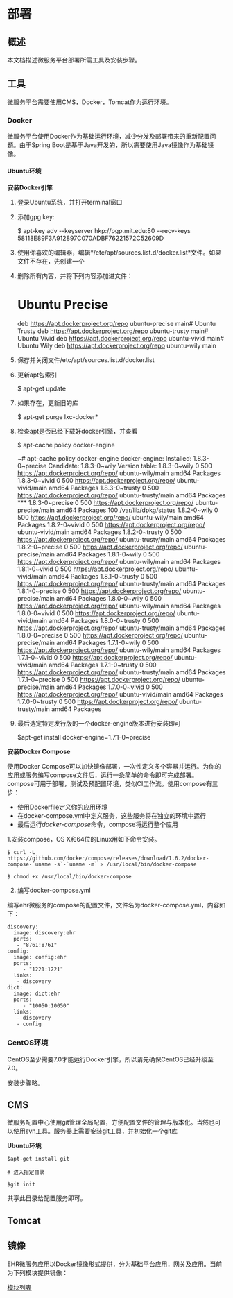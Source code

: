 部署
====================

概述
---------------------

本文档描述微服务平台部署所需工具及安装步骤。

工具
---------------------

微服务平台需要使用CMS，Docker，Tomcat作为运行环境。

### Docker

微服务平台使用Docker作为基础运行环境，减少分发及部署带来的重新配置问题。由于Spring Boot是基于Java开发的，所以需要使用Java镜像作为基础镜像。

#### Ubuntu环境

**安装Docker引擎**

1. 登录Ubuntu系统，并打开terminal窗口
2. 添加gpg key: 


	$ apt-key adv --keyserver hkp://pgp.mit.edu:80 --recv-keys 58118E89F3A912897C070ADBF76221572C52609D

  
3. 使用你喜欢的编辑器，编辑*/etc/apt/sources.list.d/docker.list*文件。如果文件不存在，先创建一个
4. 删除所有内容，并将下列内容添加进文件：


	# Ubuntu Precise
	deb https://apt.dockerproject.org/repo ubuntu-precise main# Ubuntu Trusty
	deb https://apt.dockerproject.org/repo ubuntu-trusty main# Ubuntu Vivid
	deb https://apt.dockerproject.org/repo ubuntu-vivid main# Ubuntu Wily
	deb https://apt.dockerproject.org/repo ubuntu-wily main
	
7. 保存并关闭文件/etc/apt/sources.list.d/docker.list
8. 更新apt包索引


    $ apt-get update

9. 如果存在，更新旧的库


	$ apt-get purge lxc-docker*

10. 检查apt是否已经下载好docker引擎，并查看


	$ apt-cache policy docker-engine

	~# apt-cache policy docker-engine
    docker-engine:
      Installed: 1.8.3-0~precise
      Candidate: 1.8.3-0~wily
      Version table:
         1.8.3-0~wily 0
            500 https://apt.dockerproject.org/repo/ ubuntu-wily/main amd64 Packages
         1.8.3-0~vivid 0
            500 https://apt.dockerproject.org/repo/ ubuntu-vivid/main amd64 Packages
         1.8.3-0~trusty 0
            500 https://apt.dockerproject.org/repo/ ubuntu-trusty/main amd64 Packages
     *** 1.8.3-0~precise 0
            500 https://apt.dockerproject.org/repo/ ubuntu-precise/main amd64 Packages
            100 /var/lib/dpkg/status
         1.8.2-0~wily 0
            500 https://apt.dockerproject.org/repo/ ubuntu-wily/main amd64 Packages
         1.8.2-0~vivid 0
            500 https://apt.dockerproject.org/repo/ ubuntu-vivid/main amd64 Packages
         1.8.2-0~trusty 0
            500 https://apt.dockerproject.org/repo/ ubuntu-trusty/main amd64 Packages
         1.8.2-0~precise 0
            500 https://apt.dockerproject.org/repo/ ubuntu-precise/main amd64 Packages
         1.8.1-0~wily 0
            500 https://apt.dockerproject.org/repo/ ubuntu-wily/main amd64 Packages
         1.8.1-0~vivid 0
            500 https://apt.dockerproject.org/repo/ ubuntu-vivid/main amd64 Packages
         1.8.1-0~trusty 0
            500 https://apt.dockerproject.org/repo/ ubuntu-trusty/main amd64 Packages
         1.8.1-0~precise 0
            500 https://apt.dockerproject.org/repo/ ubuntu-precise/main amd64 Packages
         1.8.0-0~wily 0
            500 https://apt.dockerproject.org/repo/ ubuntu-wily/main amd64 Packages
         1.8.0-0~vivid 0
            500 https://apt.dockerproject.org/repo/ ubuntu-vivid/main amd64 Packages
         1.8.0-0~trusty 0
            500 https://apt.dockerproject.org/repo/ ubuntu-trusty/main amd64 Packages
         1.8.0-0~precise 0
            500 https://apt.dockerproject.org/repo/ ubuntu-precise/main amd64 Packages
         1.7.1-0~wily 0
            500 https://apt.dockerproject.org/repo/ ubuntu-wily/main amd64 Packages
         1.7.1-0~vivid 0
            500 https://apt.dockerproject.org/repo/ ubuntu-vivid/main amd64 Packages
         1.7.1-0~trusty 0
            500 https://apt.dockerproject.org/repo/ ubuntu-trusty/main amd64 Packages
         1.7.1-0~precise 0
            500 https://apt.dockerproject.org/repo/ ubuntu-precise/main amd64 Packages
         1.7.0-0~vivid 0
            500 https://apt.dockerproject.org/repo/ ubuntu-vivid/main amd64 Packages
         1.7.0-0~trusty 0
            500 https://apt.dockerproject.org/repo/ ubuntu-trusty/main amd64 Packages

11. 最后选定特定发行版的一个docker-engine版本进行安装即可


	$apt-get install docker-engine=1.7.1-0~precise

	
**安装Docker Compose**

使用Docker Compose可以加快镜像部署，一次性定义多个容器并运行。为你的应用或服务编写compose文件后，运行一条简单的命令即可完成部署。
compose可用于部署，测试及预配置环境，类似CI工作流。使用compose有三步：

- 使用Dockerfile定义你的应用环境
- 在docker-compose.yml中定义服务，这些服务将在独立的环境中运行
- 最后运行*docker-compose*命令，compose将运行整个应用

1.安装compose，OS X和64位的Linux用如下命令安装。

	$ curl -L https://github.com/docker/compose/releases/download/1.6.2/docker-compose-`uname -s`-`uname -m` > /usr/local/bin/docker-compose

	$ chmod +x /usr/local/bin/docker-compose

2. 编写docker-compose.yml

编写ehr微服务的compose的配置文件，文件名为docker-compose.yml，内容如下：

	discovery:
	  image: discovery:ehr
	  ports:
	   - "8761:8761"
	config:
	  image: config:ehr
	  ports:
		 - "1221:1221"
	  links:
	   - discovery
	dict:
	  image: dict:ehr
	  ports:
		 - "10050:10050"
	  links:
	   - discovery
	   - config

### CentOS环境

CentOS至少需要7.0才能运行Docker引擎，所以请先确保CentOS已经升级至7.0。

安装步骤略。

CMS
---------------------

微服务配置中心使用git管理全局配置，方便配置文件的管理与版本化。当然也可以使用svn工具。服务器上需要安装git工具，并初始化一个git库

**Ubuntu环境**

	$apt-get install git
	
	# 进入指定目录
	
	$git init
	
共享此目录给配置服务即可。

Tomcat
---------------------



镜像
---------------------

EHR微服务应用以Docker镜像形式提供，分为基础平台应用，网关及应用。当前为下列模块提供镜像：

[模块列表](../commons/modules.html)
